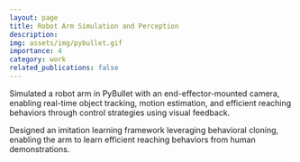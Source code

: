 ```yaml
---
layout: page
title: Robot Arm Simulation and Perception
description: 
img: assets/img/pybullet.gif
importance: 4
category: work
related_publications: false
---
```

Simulated a robot arm in PyBullet with an end-effector-mounted camera, enabling real-time object tracking, motion estimation, and efficient reaching behaviors through control strategies using visual feedback.

Designed an imitation learning framework leveraging behavioral cloning, enabling the arm to learn efficient reaching behaviors from human demonstrations.